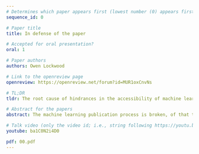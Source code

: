 ```yaml
---
# Determines which paper appears first (lowest number (0) appears first)
sequence_id: 0

# Paper title
title: In defense of the paper

# Accepted for oral presentation?
oral: 1

# Paper authors
authors: Owen Lockwood

# Link to the openreview page
openreview: https://openreview.net/forum?id=MUR1oxCnvNs

# TL;DR
tldr: The root cause of hindrances in the accessibility of machine learning research lies not in the paper workflow but within the misaligned incentives behind the publishing and research processes.

# Abstract for the papers
abstract: The machine learning publication process is broken, of that there can be no doubt. Many of these flaws are attributed to the current workflow; LaTeX to PDF to reviewers to camera ready PDF. This has understandably resulted in the desire for new forms of publications; ones that can increase inclusively, accessibility and pedagogical strength. However, this venture fails to address the origins of these inadequacies in the contemporary paper workflow. The paper, being the basic unit of academic research, is merely how problems in the publication and research ecosystem manifest; but is not itself responsible for them. Not only will simply replacing or augmenting papers with different formats not fix existing problems; when used as a band-aid without systemic changes, will likely exacerbate the existing inequities. In this work, we argue that the root cause of hindrances in the accessibility of machine learning research lies not in the paper workflow but within the misaligned incentives behind the publishing and research processes. We discuss these problems and argue that the paper is the optimal workflow. We also highlight some potential solutions for the incentivization problems.

# Talk video (only the video id; i.e., string following https://youtu.be/)
youtube: ba1C0N2i4D0

pdf: 00.pdf
---
```

